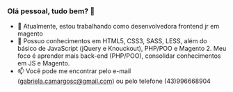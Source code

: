 ### Olá pessoal, tudo bem? 👋

- 🔭 Atualmente, estou trabalhando como desenvolvedora frontend jr em magento
- 🌱 Possuo conhecimentos em HTML5, CSS3, SASS, LESS, além do básico de JavaScript (jQuery e Knouckout), PHP/POO e Magento 2. Meu foco é aprender mais back-end (PHP/POO), consolidar conhecimentos em JS e Magento.
- 📫 Você pode me encontrar pelo e-mail (gabriela.camargosc@gmail.com) ou pelo telefone (43)996668904
